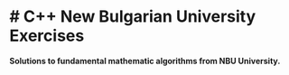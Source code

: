 <h1> # C++ New Bulgarian University Exercises </h1>
<p>
  <b>  Solutions to fundamental mathematic algorithms from NBU University.  </b>
</p>
